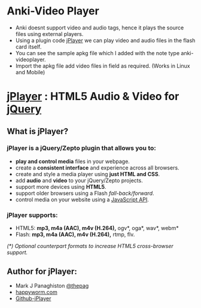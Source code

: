 # Anki-Video Player
* Anki doesnt support video and audio tags, hence it plays the source files using external players.
* Using a plugin code [jPlayer](https://github.com/jplayer/jPlayer/edit/master/README.md) we can play video and audio files in the flash card itself.
* You can see the sample apkg file which I added with the note type anki-videoplayer.
* Import the apkg file add video files in field as required. (Works in Linux and Mobile)

# [jPlayer](http://jplayer.org/) : HTML5 Audio & Video for [jQuery](http://jquery.com/)

## What is jPlayer?

### jPlayer is a jQuery/Zepto plugin that allows you to:
* **play and control media** files in your webpage.
* create a **consistent interface** and experience across all browsers.
* create and style a media player using **just HTML and CSS**.
* add **audio** and **video** to your jQuery/Zepto projects.
* support more devices using **HTML5**.
* support older browsers using a Flash _fall-back/forward_.
* control media on your website using a [JavaScript API](http://www.jplayer.org/latest/developer-guide/).

### jPlayer supports:
* HTML5: **mp3, m4a (AAC), m4v (H.264),** ogv*, oga*, wav*, webm*
* Flash: **mp3, m4a (AAC), m4v (H.264),** rtmp, flv.

_(*) Optional counterpart formats to increase HTML5 cross-browser support._

## Author for jPlayer:
* Mark J Panaghiston [@thepag](http://twitter.com/thepag)
* [happyworm.com](http://happyworm.com/)
* [Github-jPlayer](https://github.com/jplayer/jPlayer/edit/master/README.md)
